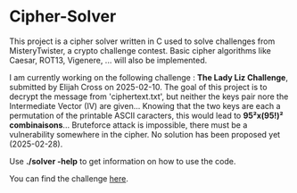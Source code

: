 # Cipher-Solver
This project is a cipher solver written in C used to solve challenges from MisteryTwister, a crypto challenge contest. Basic cipher algorithms like Caesar, ROT13, Vigenere, ... will also be implemented.

I am currently working on the following challenge : **The Lady Liz Challenge**, submitted by Elijah Cross on 2025-02-10. The goal of this project is to decrypt the message from 'ciphertext.txt', but neither the keys pair nore the Intermediate Vector (IV) are given... Knowing that the two keys are each a permutation of the printable ASCII caracters, this would lead to **95²x(95!)² combinaisons**... Bruteforce attack is impossible, there must be a vulnerability somewhere in the cipher. No solution has been proposed yet (2025-02-28).

Use **./solver -help** to get information on how to use the code.

You can find the challenge [here](https://mysterytwister.org/challenges).
